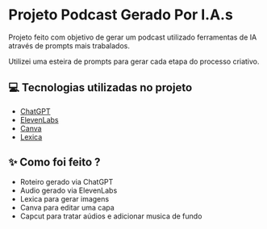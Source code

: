 # Projeto Podcast Gerado Por I.A.s

Projeto feito com objetivo de gerar um podcast utilizado ferramentas de IA através de prompts mais trabalados.

Utilizei uma esteira de prompts para gerar cada etapa do processo criativo.

## :computer: Tecnologias utilizadas no projeto

- [ChatGPT](https://chatgpt.com/)
- [ElevenLabs](https://elevenlabs.io/app/speech-synthesis)
- [Canva](https://www.canva.com/)
- [Lexica](https://lexica.art/)

## :sparkles: Como foi feito ?

- Roteiro gerado via ChatGPT
- Audio gerado via ElevenLabs
- Lexica para gerar imagens
- Canva para editar uma capa
- Capcut para tratar aúdios e adicionar musica de fundo
